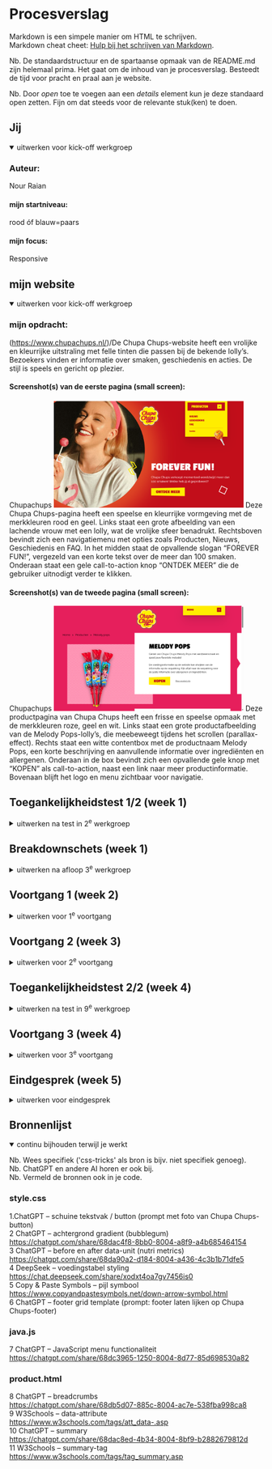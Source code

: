 # Procesverslag
Markdown is een simpele manier om HTML te schrijven.  
Markdown cheat cheet: [Hulp bij het schrijven van Markdown](https://github.com/adam-p/markdown-here/wiki/Markdown-Cheatsheet).

Nb. De standaardstructuur en de spartaanse opmaak van de README.md zijn helemaal prima. Het gaat om de inhoud van je procesverslag. Besteedt de tijd voor pracht en praal aan je website.

Nb. Door *open* toe te voegen aan een *details* element kun je deze standaard open zetten. Fijn om dat steeds voor de relevante stuk(ken) te doen.





## Jij

<details open>
  <summary>uitwerken voor kick-off werkgroep</summary>

  ### Auteur:
  Nour Raian

  #### mijn startniveau:
  rood óf blauw=paars 

  #### mijn focus:
  Responsive
 
</details>





## mijn website

<details open>
  <summary>uitwerken voor kick-off werkgroep</summary>

  ### mijn opdracht:
  (https://www.chupachups.nl/)/De Chupa Chups-website heeft een vrolijke en kleurrijke uitstraling met felle tinten die passen bij de bekende lolly’s. Bezoekers vinden er informatie over smaken, geschiedenis en acties. De stijl is speels en gericht op plezier.

  #### Screenshot(s) van de eerste pagina (small screen): 
  Chupachups 
  <img src="readme-images/website.png" width="375px" alt=""> Deze Chupa Chups-pagina heeft een speelse en kleurrijke vormgeving met de merk­kleuren rood en geel. Links staat een grote afbeelding van een lachende vrouw met een lolly, wat de vrolijke sfeer benadrukt. Rechtsboven bevindt zich een navigatiemenu met opties zoals Producten, Nieuws, Geschiedenis en FAQ. In het midden staat de opvallende slogan “FOREVER FUN!”, vergezeld van een korte tekst over de meer dan 100 smaken. Onderaan staat een gele call-to-action knop “ONTDEK MEER” die de gebruiker uitnodigt verder te klikken.

  #### Screenshot(s) van de tweede pagina (small screen):
  Chupachups 
  <img src="readme-images/2epagina.png" width="375px" alt=""> Deze productpagina van Chupa Chups heeft een frisse en speelse opmaak met de merk­kleuren roze, geel en wit. Links staat een grote productafbeelding van de Melody Pops-lolly’s, die meebeweegt tijdens het scrollen (parallax-effect). Rechts staat een witte contentbox met de productnaam Melody Pops, een korte beschrijving en aanvullende informatie over ingrediënten en allergenen. Onderaan in de box bevindt zich een opvallende gele knop met “KOPEN” als call-to-action, naast een link naar meer productinformatie. Bovenaan blijft het logo en menu zichtbaar voor navigatie.
 
</details>



## Toegankelijkheidstest 1/2 (week 1)

<details>
  <summary>uitwerken na test in 2<sup>e</sup> werkgroep</summary>

  ### Bevindingen
  Lijst met je bevindingen die in de test naar voren kwamen:
  <img src="readme-images/regel-die-gelezen-wordt.png" width="375px" alt=""> die bovenste lijn in de top van pagina wordt door de verteller als regel gelezen.Een screenreader-gebruiker verwacht alleen nuttige inhoud

  <img src="readme-images/h1.png" width="375px" alt=""> Het beeld van de lachende vrouw met een lolly wordt niet automatisch beschreven door de verteller tenzij er een alt-tekst is toegevoegd

  <img src="readme-images/decoratie.png" width="375px" alt=""> De decoratieve cirkel (wit rondje rechts van de tekst “LOLLY’S”) wordt door de screenreader voorgelezen alsof het een betekenisvol element is.Voor gebruikers die blind of slechtziend zijn, geeft dat ruis en verwarring: ze horen iets wat eigenlijk geen inhoudelijke waarde heeft
  
  <img src="readme-images/niks.png" width="375px" alt=""> Dit element heeft geen betekenis voor de gebruiker, maar wordt toch voorgelezen door de screenreader.

  <img src="readme-images/niks2.png" width="375px" alt=""> Decoratieve blokken/figuren horen genegeerd te worden,want ze dragen niets bij aan de inhoud.

  <img src="readme-images/shuif-pagina.png" width="375px" alt=""> Onnodige tab-stops, rommelige leesvolgorde, visuele focus springt naar grote containers.

  <img src="readme-images/pijl-afbeelding.png" width="375px" alt="">Screenreaders zien dit pijl als afbeelding. Blinde gebruikers krijgen dus niet door dat dit bedoeld is om naar een antwoord te navigeren

  <img src="readme-images/producten-info.png" width="375px" alt="">Afbeelding wordt voorgelezen, Titel THE BEST OF WHEEL 200ST wordt netjes gelezen en Knop TOON PRODUCT wordt ook gelezen als actie.

  <img src="readme-images/fruit.png" width="375px" alt=""> van dit pagina is dat de enige wat wordt voorgelezen en verder niks meer

  <img src="readme-images/voedingswaarden.png" width="375px" alt=""> De screenreader negeert dit tabel.

  <img src="readme-images/geen-actieknop.png" width="375px" alt="">De screenreader geeft aan dat er geen actiesknoppen zijn in dit pagina terwijl er wel is. Deze knop werkt met de muis, maar is technisch geen knop. Voor screenreaders wordt hij niet als actie herkend, waardoor blinde gebruikers de actie niet kunnen uitvoeren.

</details>



## Breakdownschets (week 1)

<details>
  <summary>uitwerken na afloop 3<sup>e</sup> werkgroep</summary>

  ### de hele pagina: 
  <img src="readme-images/pagina2.png" width="375px" alt="breakdown van de hele pagina">
  <img src="readme-images/pagina1.png" width="375px" alt="breakdown van de hele pagina">

  ### dynamisch deel (menu): 
  <img src="readme-images/menu.gif" width="375px" alt="breakdown van een dynamisch deel">

  ### wellicht nog een dynamisch deel (slide-in effect en Visueel hover-effect wanneer de muis over een product beweegt product die mee beweegt bij het scrollen ): 
  <img src="readme-images/hover-effect-en-slide-in effect.gif" width="375px" alt="breakdown van nog een dynamisch deel">
  <img src="readme-images/product-die-meebeweegt.gif" width="375px" alt="breakdown van nog een dynamisch deel">
  <img src="readme-images/breakdownschets.png" width="375px" alt="breakdownschets van de website die ik ga namaken">
  <img src="readme-images/breakdownschets2.png" width="375px" alt="breakdownschets van de 2e pagina van de website die ik ga namaken">
</details>





## Voortgang 1 (week 2)

<details>
  <summary>uitwerken voor 1<sup>e</sup> voortgang</summary>

  ### Stand van zaken
  **Wat ging goed:** Ik ben gelukkig gelijk begonnen met het maken van HTML en CSS, omdat de docent had gezegd dat we het anders niet zouden redden. Hierdoor had ik al snel een begin gemaakt. 
  **Wat was lastig:** Het kiezen van een website vond ik lastig. Ik ben niet zo bevorderd in code en heb toch een best uitdagende website gekozen en heb besloten om die responsief te maken. Daarnaast had ik wat structuur fout in mijn HTML, maar die heb ik met hulp van medestudenten en de docent kunnen oplossen.  
  Over het algemeen was de eerste opzet van HTML goed te doen.
  <img src="readme-images/basishtml.png" width="375px" alt="1e html opzet">
   

  ### Agenda voor meeting
  samen met je groepje opstellen

  | student 1      | student 2          | student 3    | student 4        |
  | ---            | ---                | ---          | ---              |
  | dit bespreken  | en dit             | en ik dit    | en dan ik dat    |
  | en dat ook nog | dit als er tijd is | nog een punt | dit wil ik zeker |
  | ...            | ...                | ...          | ...              |


  ### Verslag van meeting
  hier na afloop snel de uitkomsten van de meeting vastleggen:

Tijdens het feedbackmoment had ik mijn breakdownschets laten zien en hoe ik mijn structuur wilde opbouwen ik had toen ook al wat HTML gecodeerd.  
Ik kreeg waardevolle feedback van de studentassistent over mijn HTML-structuur: bepaalde dingen konden netter of anders.  
Na afloop heb ik de feedback die ik genoteerd had verwerkt in mijn HTML-structuur zodat die netter werd.  
Ik had toen ook een breakdownschets van een pagina gemaakt en kreeg het advies om dit ook voor de tweede pagina te doen. Dat heb ik gedaan, en daardoor kreeg ik meer inzicht in hoe ik die tweede pagina zou opbouwen.
<img src="readme-images/feedback-week-1.png" width="375px" alt="feedback">
</details>


## Voortgang 2 (week 3)

<details>
  <summary>uitwerken voor 2<sup>e</sup> voortgang</summary>

 ### Stand van zaken
**Wat ging goed:** Ik heb de opzet van pagina 1 en pagina 2 al af kunnen maken, zodat ik verder kon werken in CSS.  
**Wat was lastig:** Ik had weinig CSS vergeleken met andere studenten.
Dat gaf wat stress, zeker omdat ik ook een week ziek was geweest en daardoor achterstand had.  


  ### Agenda voor meeting
  samen met je groepje opstellen

  | student 1      | student 2          | student 3    | student 4        |
  | ---            | ---                | ---          | ---              |
  | dit bespreken  | en dit             | en ik dit    | en dan ik dat    |
  | en dat ook nog | dit als er tijd is | nog een punt | dit wil ik zeker |
  | ...            | ...                | ...          | ...              |


  ### Verslag van meeting
  Tijdens het feedbackmoment kreeg ik van de docent de tip om in plaats van `<button>` een `<a>` te gebruiken en die met CSS als button te stijlen.  
  De docent stelde me ook gerust dat ik nog goed op weg was en dat het in orde zou komen.  
  Na afloop van de meeting heb ik direct aanpassingen doorgevoerd en de stijling verbeterd.  
<img src="readme-images/feedbackweek2.png" width="375px" alt="feedback">
</details>





## Toegankelijkheidstest 2/2 (week 4)

<details>
  <summary>uitwerken na test in 9<sup>e</sup> werkgroep</summary>

  ### Bevindingen
  **Voedingswaardentabellen**  
    In de originele site werden tabellen niet gelezen door de screenreader.  
    In mijn versie worden ze wel correct voorgelezen.  
    <img src="readme-images/voedingswaarde2.png" width="375px" alt="voedingswaarde">
    <img src="readme-images/voedingswaarden.png" width="375px" alt="voedingswaarde">
    <img src="readme-images/tabel.png" width="375px" alt="tabel">

  **Supermarkten (koop-opties)**  
    In de originele site werden deze blokken genegeerd door de screenreader.  
    In mijn versie zijn er alt-teksten toegevoegd waardoor de screenreader de namen van de supermarkten goed kan voorlezen.  
    <img src="readme-images/supermart.png" width="375px" alt="supermarkten">

**Productinformatie**  
    Oorspronkelijk las de screenreader alleen de productnaam voor.  
    In mijn versie wordt de volledige productinformatie ook uitgesproken.  
    <img src="readme-images/productinfo.png" width="375px" alt="producten-info">

**Navigatie (menu)**  
    Het navigatiemenu is nu goed gestructureerd en volledig verstaanbaar voor de screenreader.  
    <img src="readme-images/menu.png" width="375px" alt="menu">

**Decoratieve elementen**  
    Elementen die puur decoratief zijn, heb ik verborgen voor screenreaders (`alt=""`).  
    In de originele site werden deze wel voorgelezen, wat verwarrend was voor slechtziende gebruikers.  
    <img src="readme-images/decoratief-element.png" width="375px" alt="decoratie">
    <img src="readme-images/decoratief-element2.png" width="375px" alt="decoratie">

**Breadcrumbs**  
    Breadcrumbs zijn nu in een `<nav aria-label="breadcrumb">` geplaatst.  
    De screenreader kondigt dit correct aan als navigatie, waardoor gebruikers beter begrijpen waar ze zich bevinden.  
    <img src="readme-images/breadcrumbs.png" width="375px" alt="breadcrumbs">
</details>


  ## Voortgang 3 (week 4)

<details>
  <summary>uitwerken voor 3<sup>e</sup> voortgang</summary>

  ### Stand van zaken
  ## Voortgang 3 (week 4)

<details>
  <summary>uitwerken voor 3<sup>e</sup> voortgang</summary>

  ### Stand van zaken
  **Wat ging goed:** De mobile-first versie van de 1e pagina is af en de header is een klein beetje responsief. Als ik problemen had in mijn CSS, werd ik steeds geholpen door de docent en de studentenassistent.
  **Wat was lastig:** CSS voelde verwarrend omdat ik meer dan 10 `<section>`s heb en ik mijn HTML puur semantisch wil houden. Met al die `:nth-of-type` herhalingen werd het snel onoverzichtelijk.

  ### Verslag van meeting
  Ik kreeg tijdens het feedbackmoment de tip om in een bepaalde sectie een **button met h3** te maken, omdat ik een lange pagina met veel `<h2>` had.
   <img src="readme-images/feedback-week3.png" width="375" alt="error">
  Na de feedback heb ik dat aangepast. Eerst leek alles goed (geen errors), maar na het stylen van de 1e pagina kreeg ik ineens **6 errors**.
  <img src="readme-images/error.png" width="375" alt="error">
  Er werd tegen mij gezegd dat **`<h3>` en `<button>` niet met elkaar mogen**. Dat heb ik vervolgens opgelost.
  Wat ik vooral moeilijk vond: werken met **`@media`**, omdat in combinatie met **`:nth-of-type`** dingen vaak misgingen.
</details>

</details>




## Eindgesprek (week 5)

<details>
  <summary>uitwerken voor eindgesprek</summary>

  ### Je uitkomst - karakteristiek screenshots:
  <img src="readme-images/mijnhomepage.png" width="375px" alt="homepage">
  <img src="readme-images/per100g.png" width="375px" alt="tebel">
  <img src="readme-images/productbeschrijving.png" width="375px" alt="product">
  <img src="readme-images/mijnfooter.png" width="375px" alt="footer">


  ### Dit ging goed/Heb ik geleerd: 
  De voedingswaardentabel wordt goed weergegeven op mobile en is ook leesbaar door een screenreader.  
  De footer is in een keer goed gelukt en daar ben ik heel tevreden mee.  
  Ik heb geleerd dat het soms beter is om paginas opnieuw te doen en met classes/ID’s te werken voor meer overzicht en betere responsive CSS. Door problemen opnieuw aan te pakken, ben ik uiteindelijk beter geworden in structureren en stylen.
  <img src="readme-images/voedingswaarde2.png" width="375px" alt="voedingswaarde">


  ### Dit was lastig/Is niet gelukt:
  Het stylen met `:nth-of-type`, vooral in combinatie met `@media`, was erg verwarrend.  
  In het begin wilde ik alles puur semantisch maken zonder classes en ID’s, maar dat maakte het responsive maken moeilijk.  
  Voor de laptop-versie is het me niet helemaal gelukt om alles responsive te krijgen. Mobile en iPad werken goed, maar laptop gaf problemen.  
  Ik heb hier ongeveer 4 dagen aan vastgezeten, maar sommige elementen werden niet meer goed geselecteerd in de media queries.  
  <img src="readme-images/laptopmedia.png" width="375px" alt="bummer">
</details>





## Bronnenlijst

<details open>
  <summary>continu bijhouden terwijl je werkt</summary>

  Nb. Wees specifiek ('css-tricks' als bron is bijv. niet specifiek genoeg).  
  Nb. ChatGPT en andere AI horen er ook bij.  
  Nb. Vermeld de bronnen ook in je code.  

  ### style.css
  1.ChatGPT – schuine tekstvak / button (prompt met foto van Chupa Chups-button)  
  2 ChatGPT – achtergrond gradient (bubblegum)  
     https://chatgpt.com/share/68dac4f8-8bb0-8004-a8f9-a4b685464154  
  3 ChatGPT – before en after data-unit (nutri metrics)  
     https://chatgpt.com/share/68da90a2-d184-8004-a436-4c3b1b71dfe5  
  4 DeepSeek – voedingstabel styling  
     https://chat.deepseek.com/share/xodxt4oa7gv7456is0  
  5 Copy & Paste Symbols – pijl symbool  
     https://www.copyandpastesymbols.net/down-arrow-symbol.html  
  6 ChatGPT – footer grid template (prompt: footer laten lijken op Chupa Chups-footer)  

  ### java.js
  7 ChatGPT – JavaScript menu functionaliteit  
     https://chatgpt.com/share/68dc3965-1250-8004-8d77-85d698530a82  

  ### product.html
  8 ChatGPT – breadcrumbs  
     https://chatgpt.com/share/68db5d07-885c-8004-ac7e-538fba998ca8  
  9 W3Schools – data-attribute  
     https://www.w3schools.com/tags/att_data-.asp  
  10 ChatGPT – summary  
      https://chatgpt.com/share/68dac8ed-4b34-8004-8bf9-b2882679812d  
  11 W3Schools – summary-tag  
      https://www.w3schools.com/tags/tag_summary.asp  

</details>
